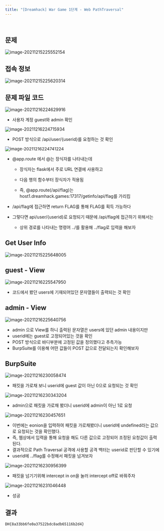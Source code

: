 ```yaml
---
title: "[Dreamhack] War Game 1단계 - Web PathTraversal"
---
```


<br>

## 문제

![image-20211215225552154](image-20211215225552154.png)



## 접속 정보

![image-20211215225620314](image-20211215225620314.png)



## 문제 파일 코드

![image-20211216224629916](image-20211216224629916.png)

- 사용자 계정 guest와 admin 확인

<img src="image-20211216224715934.png" alt="image-20211216224715934" style="zoom:99%;" />

- POST 방식으로 /api/user/{userid}를 요청하는 것 확인

<img src="image-20211216224741224.png" alt="image-20211216224741224" style="zoom:98%;" />

- @app.route 에서 @는 장식자를 나타내는데

  - 장식자는 flask에서 주로 URL 연결에 사용하고
  - 다음 행의 함수부터 장식자가 적용됨

  - 즉, @app.route(/api/flag)는 host1.dreamhack.games:17317/getinfo/api/flag를 가리킴

- /api/flag에 접근하면 return FLAG를 통해 FLAG를 획득 가능하다

- 그렇다면 api/user/{userid}로 요청되기 때문에 /api/flag에 접근하기 위해서는

  - 상위 경로를 나타내는 명령어 ../를 활용해 ../flag로 입력을 해보자



## Get User Info

![image-20211215225648005](image-20211215225648005.png)



## guest - View

![image-20211216225547950](image-20211216225547950.png)

- 코드에서 봤던 users에 기재되어있던 문자열들이 출력되는 것 확인



## admin - View

![image-20211216225640756](image-20211216225640756.png)

- admin 으로 View를 하니 출력된 문자열은 users에 있던 admin 내용이지만 
- userid에는 guest로 고정되어있는 것을 확인
- POST 방식으로 바디부분에 고정된 값을 정의했다고 추측가능
- BurpSuite를 이용해 어떤 값들이 POST 값으로 전달되는지 확인해보자



## BurpSuite

![image-20211216230058474](image-20211216230058474.png)

- 패킷을 가로채 보니 userid에 guest 값이 아닌 0으로 요청되는 것 확인

![image-20211216230343204](image-20211216230343204.png)

- admin으로 패킷을 가로채 봤더니 userid에 admin이 아닌 1로 요청

![image-20211216230457651](image-20211216230457651.png)

- 이번에는 eonion을 입력하여 패킷을 가로채봤더니 userid에 undefined라는 값으로 요청되는 것을 확인했다.
- 즉, 웹상에서 입력을 통해 요청을 해도 다른 값으로 고정되어 조정된 요청값이 출력된다.
- 결과적으로 Path Traversal 공격에 사용할 공격 백터는 userid로 판단할 수 있기에
- userid에 ../flag를 수정해서 패킷을 넘겨보자

![image-20211216230956399](image-20211216230956399.png)

- 패킷을 넘기기위해 intercept in on을 눌러 intercept off로 바꿔주자

![image-20211216231046448](image-20211216231046448.png)

- 성공



## 결과

```
DH{8a33bb6fe0a37522bdc8adb65116b2d4}
```



